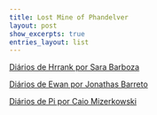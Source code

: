 ```yaml
---
title: Lost Mine of Phandelver
layout: post
show_excerpts: true
entries_layout: list
---
```


[Diários de Hrrank por Sara Barboza](hrrank)

[Diários de Ewan por Jonathas Barreto](ewan)

[Diários de Pi por Caio Mizerkowski](pi)
